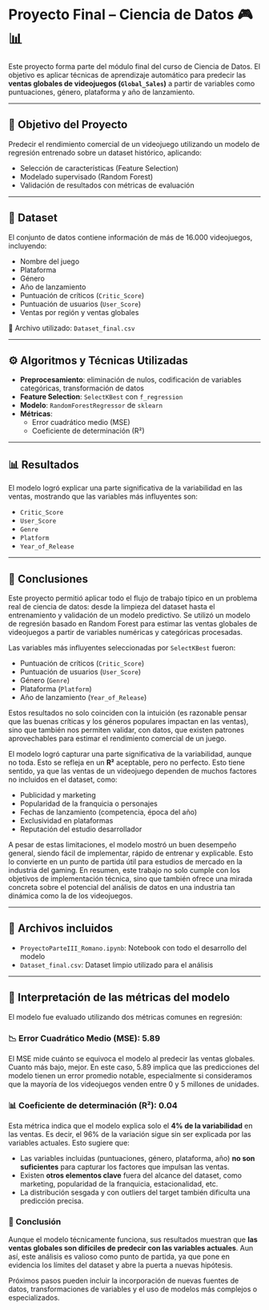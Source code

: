 # Proyecto Final – Ciencia de Datos 🎮📊

Este proyecto forma parte del módulo final del curso de Ciencia de Datos. El objetivo es aplicar técnicas de aprendizaje automático para predecir las **ventas globales de videojuegos (`Global_Sales`)** a partir de variables como puntuaciones, género, plataforma y año de lanzamiento.

---

## 🧠 Objetivo del Proyecto

Predecir el rendimiento comercial de un videojuego utilizando un modelo de regresión entrenado sobre un dataset histórico, aplicando:

- Selección de características (Feature Selection)
- Modelado supervisado (Random Forest)
- Validación de resultados con métricas de evaluación

---

## 🧾 Dataset

El conjunto de datos contiene información de más de 16.000 videojuegos, incluyendo:

- Nombre del juego
- Plataforma
- Género
- Año de lanzamiento
- Puntuación de críticos (`Critic_Score`)
- Puntuación de usuarios (`User_Score`)
- Ventas por región y ventas globales

📁 Archivo utilizado: `Dataset_final.csv`

---

## ⚙️ Algoritmos y Técnicas Utilizadas

- **Preprocesamiento**: eliminación de nulos, codificación de variables categóricas, transformación de datos
- **Feature Selection**: `SelectKBest` con `f_regression`
- **Modelo**: `RandomForestRegressor` de `sklearn`
- **Métricas**:
  - Error cuadrático medio (MSE)
  - Coeficiente de determinación (R²)

---

## 📊 Resultados

El modelo logró explicar una parte significativa de la variabilidad en las ventas, mostrando que las variables más influyentes son:

- `Critic_Score`
- `User_Score`
- `Genre`
- `Platform`
- `Year_of_Release`

---

## 📝 Conclusiones

Este proyecto permitió aplicar todo el flujo de trabajo típico en un problema real de ciencia de datos: desde la limpieza del dataset hasta el entrenamiento y validación de un modelo predictivo. Se utilizó un modelo de regresión basado en Random Forest para estimar las ventas globales de videojuegos a partir de variables numéricas y categóricas procesadas.

Las variables más influyentes seleccionadas por `SelectKBest` fueron:
- Puntuación de críticos (`Critic_Score`)
- Puntuación de usuarios (`User_Score`)
- Género (`Genre`)
- Plataforma (`Platform`)
- Año de lanzamiento (`Year_of_Release`)

Estos resultados no solo coinciden con la intuición (es razonable pensar que las buenas críticas y los géneros populares impactan en las ventas), sino que también nos permiten validar, con datos, que existen patrones aprovechables para estimar el rendimiento comercial de un juego.

El modelo logró capturar una parte significativa de la variabilidad, aunque no toda. Esto se refleja en un **R²** aceptable, pero no perfecto. Esto tiene sentido, ya que las ventas de un videojuego dependen de muchos factores no incluidos en el dataset, como:
- Publicidad y marketing
- Popularidad de la franquicia o personajes
- Fechas de lanzamiento (competencia, época del año)
- Exclusividad en plataformas
- Reputación del estudio desarrollador

A pesar de estas limitaciones, el modelo mostró un buen desempeño general, siendo fácil de implementar, rápido de entrenar y explicable. Esto lo convierte en un punto de partida útil para estudios de mercado en la industria del gaming.
En resumen, este trabajo no solo cumple con los objetivos de implementación técnica, sino que también ofrece una mirada concreta sobre el potencial del análisis de datos en una industria tan dinámica como la de los videojuegos.

---

## 📁 Archivos incluidos

- `ProyectoParteIII_Romano.ipynb`: Notebook con todo el desarrollo del modelo
- `Dataset_final.csv`: Dataset limpio utilizado para el análisis

---
## 📌 Interpretación de las métricas del modelo

El modelo fue evaluado utilizando dos métricas comunes en regresión:

### 📉 Error Cuadrático Medio (MSE): 5.89

El MSE mide cuánto se equivoca el modelo al predecir las ventas globales. Cuanto más bajo, mejor. En este caso, 5.89 implica que las predicciones del modelo tienen un error promedio notable, especialmente si consideramos que la mayoría de los videojuegos venden entre 0 y 5 millones de unidades.

### 📊 Coeficiente de determinación (R²): 0.04

Esta métrica indica que el modelo explica solo el **4% de la variabilidad** en las ventas. Es decir, el 96% de la variación sigue sin ser explicada por las variables actuales. Esto sugiere que:

- Las variables incluidas (puntuaciones, género, plataforma, año) **no son suficientes** para capturar los factores que impulsan las ventas.
- Existen **otros elementos clave** fuera del alcance del dataset, como marketing, popularidad de la franquicia, estacionalidad, etc.
- La distribución sesgada y con outliers del target también dificulta una predicción precisa.

### 🧠 Conclusión

Aunque el modelo técnicamente funciona, sus resultados muestran que **las ventas globales son difíciles de predecir con las variables actuales**. Aun así, este análisis es valioso como punto de partida, ya que pone en evidencia los límites del dataset y abre la puerta a nuevas hipótesis.

Próximos pasos pueden incluir la incorporación de nuevas fuentes de datos, transformaciones de variables y el uso de modelos más complejos o especializados.

